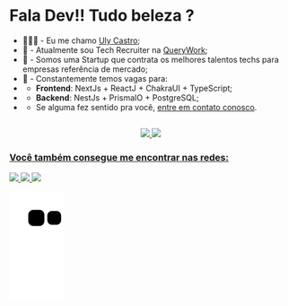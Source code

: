 # Fala Dev!! Tudo beleza ?

- 👨🏽‍💻 -  Eu me chamo [Uly Castro](https://www.linkedin.com/in/ulycastro/);
- 💜 - Atualmente sou Tech Recruiter na [QueryWork](https://www.linkedin.com/company/querywork);
- 🦄 - Somos uma Startup que contrata os melhores talentos techs para empresas referência de mercado;
- 💸 - Constantemente temos vagas para:
- - **Frontend**: NextJs + ReactJ + ChakraUI + TypeScript;
- - **Backend**: NestJs + PrismaIO + PostgreSQL;
- - Se alguma fez sentido pra você, [entre em contato conosco](https://www.linkedin.com/company/querywork).

##

<div align="center">
  <a href="https://github.com/paulopelaez">
  <img height="180em" src="https://github-readme-stats.vercel.app/api?username=paulopelaez&show_icons=true&theme=midnight-purple&include_all_commits=true&count_private=true"/>
  <img height="180em" src="https://github-readme-stats.vercel.app/api/top-langs/?username=paulopelaez&layout=compact&langs_count=7&theme=midnight-purple"/>
</div>

  
  ### Você também consegue me encontrar nas redes: 
  
 
     
  
  <a href="mailto:ulyazevedo@gmail.com  ">
    <img src="https://img.shields.io/badge/-Gmail-%23333?style=for-the-badge&logo=gmail&logoColor=white" target="_blank">
  </a>
  
  <a href="https://www.linkedin.com/in/ulycastro/" target="_blank">
    <img src="https://img.shields.io/badge/-LinkedIn-%230077B5?style=for-the-badge&logo=linkedin&logoColor=white" target="_blank">
  </a> 
  
   <a href="https://wa.me/5585997666772" target="_blank">
   <img src="https://img.shields.io/badge/WhatsApp-25D366?style=for-the-badge&logo=whatsapp&logoColor=white" target="_blank">
  </a> 
 
  ![Snake animation](https://github.com/paulopelaez/paulopelaez/blob/output/github-grid-snake.svg)
 
</div>
